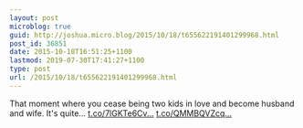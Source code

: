 ```yaml
---
layout: post
microblog: true
guid: http://joshua.micro.blog/2015/10/18/t655622191401299968.html
post_id: 36851
date: 2015-10-18T16:51:25+1100
lastmod: 2019-07-30T17:41:27+1100
type: post
url: /2015/10/18/t655622191401299968.html
---
```

That moment where you cease being two kids in love and become husband and wife. It's quite… [t.co/7lGKTe6Cv...](http://t.co/7lGKTe6Cvq) [t.co/QMMBQVZcq...](http://t.co/QMMBQVZcqc)
